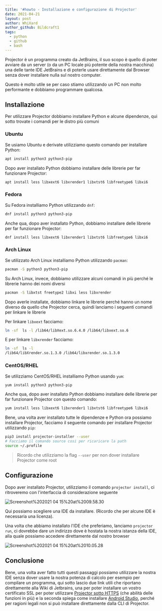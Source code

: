 ```yaml
---
title: '#howto - Installazione e configurazione di Projector'
date: 2021-04-21
layout: post
author: WhiXard
author_github: Bildcraft1
tags:
  - python
  - github
  - bash
---
```

Projector è un programma creato da JetBrains, il suo scopo è quello di poter avviare da un server (o da un PC locale più potente della nostra macchina) una delle tante IDE JetBrains e di poterle usare direttamente dal Browser senza dover installare nulla sul nostro computer.

Questo è molto utile se per caso stiamo utilizzando un PC non molto performante e dobbiamo programmare qualcosa.

## Installazione

Per utilizzare Projector dobbiamo installare Python e alcune dipendenze, qui sotto trovate i comandi per le distro più comuni

### Ubuntu

Se usiamo Ubuntu e derivate utilizziamo questo comando per installare Python:

```bash
apt install python3 python3-pip
```

Dopo aver installato Python dobbiamo installare delle librerie per far funzionare Projector:

```bash
apt install less libxext6 libxrender1 libxtst6 libfreetype6 libxi6
```


### Fedora

Su Fedora installiamo Python utilizzando `dnf`:

```bash
dnf install python3 python3-pip
```

Anche qua, dopo aver installato Python, dobbiamo installare delle librerie per far funzionare Projector:

```bash
dnf install less libxext6 libxrender1 libxtst6 libfreetype6 libxi6
```


### Arch Linux

Se utilizzato Arch Linux installiamo Python utilizzando `pacman`:

```bash
pacman -S python3 python3-pip
```

Su Arch Linux, invece, dobbiamo utilizzare alcuni comandi in più perché le librerie hanno dei nomi diversi

```bash
pacman -S libxtst freetype2 libxi less libxrender
```

Dopo averle installate, dobbiamo linkare le librerie perché hanno un nome diverso da quello che Projector cerca, quindi lanciamo i seguenti comandi per linkare le librerie

Per linkare `libxext` facciamo:

```bash
ln -sf  ls -l /lib64/libXext.so.6.4.0 /lib64/libxext.so.6
```

E per linkare `libxrender` facciamo:

```bash
ln -sf  ls -l 
/lib64/libXrender.so.1.3.0 /lib64/libxrender.so.1.3.0
```

### CentOS/RHEL

Se utilizziamo CentOS/RHEL installiamo Python usando `yum`:

```bash
yum install python3 python3-pip
```

Anche qua, dopo aver installato Python dobbiamo installare delle librerie per far funzionare Projector con questo comando:

```bash
yum install less libxext6 libxrender1 libxtst6 libfreetype6 libxi6
```

Bene, una volta aver installato tutte le dipendenze e Python ora possiamo installare Projector, facciamo il seguente comando per installare Projector utilizzando `pip`:

```bash
pip3 install projector-installer --user
# Facciamo il comando source cosi per ricaricare la path
source ~/.profile 
```

> Ricordo che utilizziamo la flag `--user` per non dover installare Projector come root

## Configurazione
 
 Dopo aver installato Projector, utilizziamo il comando `projector install`, ci ritroveremo con l'interfaccia di considerazione seguente
 
![Screenshot%202021 04 15%20at%2009.58.30](storage/Screenshot%202021-04-15%20at%2009.58.30.png)

Qui possiamo scegliere una IDE da installare. (Ricordo che per alcune IDE è necessaria una licenza).

Una volta che abbiamo installato l'IDE che preferiamo, lanciamo  `projector run`, ci dovrebbe dare un indirizzo dove è hostata la nostra istanza della IDE, alla quale possiamo accedere direttamente dal nostro browser

![Screenshot%202021 04 15%20at%2010.05.28](storage/Screenshot%202021-04-15%20at%2010.05.28.png)

## Conclusione
Bene, una volta aver fatto tutti questi passaggi possiamo utilizzare la nostra IDE senza dover usare la nostra potenza di calcolo per esempio per compilare un programma, qui sotto lascio due link utili che riportano direttamente alla Wiki di Jetbrains, una per poter installare un vostro certificato SSL per poter utilizzare <a href="https://github.com/JetBrains/projector-installer#secure-connection">Projector sotto HTTPS</a> (che abilità delle funzioni in più) e la seconda spiega come installare <a href="https://github.com/JetBrains/projector-installer#android-studio-support">Android Studio</a>, perché per ragioni legali non si può installare direttamente dalla CLI di Projector.


